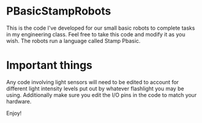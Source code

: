 # PBasicStampRobots
This is the code I've developed for our small basic robots to complete tasks in my engineering class. Feel free to take this code and modify it as you wish. The robots run a language called Stamp Pbasic.

# Important things
Any code involving light sensors will need to be edited to account for different light intensity levels put out by whatever flashlight you may be using. Additionally make sure you edit the I/O pins in the code
to match your hardware.

Enjoy!
